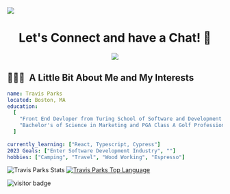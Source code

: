   <img src="https://capsule-render.vercel.app/api?type=waving&color=gradient&text=Hello!&height=100&section=header"/>
</p>

<h1 align="center">
  Let's Connect and have a Chat! 💬
</h1>

<p align="center">
  <img src= "https://media2.giphy.com/media/AIGF7ljcNKZI4/200w.webp?cid=ecf05e470mulre0ipsjatj4anax6uehl35pt43ru9zjlrd4d&rid=200w.webp&ct=g">
</p>

<h2> 👨🏻‍💻 &nbsp;A Little Bit About Me and My Interests</h2>

```yaml
name: Travis Parks
located: Boston, MA
education:
  [
    "Front End Devloper from Turing School of Software and Development ",
    "Bachelor's of Science in Marketing and PGA Class A Golf Professional ",
  ]
 
currently_learning: ["React, Typescript, Cypress"]
2023 Goals: ["Enter Software Development Industry", ""]
hobbies: ["Camping", "Travel", "Wood Working", "Espresso"]
```
  


![Travis Parks Stats](https://github-readme-stats.vercel.app/api?username=LeftyLincoln&show_icons=true&theme=dark)
[![Travis Parks Top Language](https://github-readme-stats.vercel.app/api/top-langs/?username=LeftyLincoln&layout=compact)](https://github.com/LeftyLincoln/github-readme-stats)

![visitor badge](https://visitor-badge.glitch.me/badge?page_id=LeftyLincoln.visitor-badge&left_color=red&right_color=green&left_text=Hello%20Visitors)

